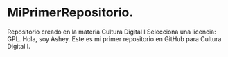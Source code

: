 # MiPrimerRepositorio.
Repositorio creado en la materia Cultura Digital l Selecciona una licencia: GPL.
Hola, soy Ashey. Este es mi primer repositorio en GitHub para Cultura Digital I.

